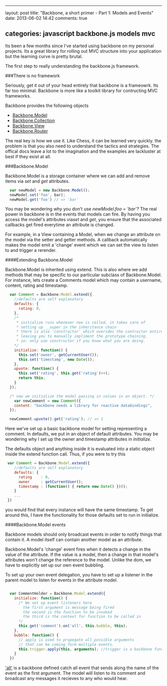 ---

layout: post
title: "Backbone, a short primer - Part 1: Models and Events"
date: 2013-06-02 14:42
comments: true

categories: javascript backbone.js models mvc
---------------------------------------------

Its been a few months since I've started using backbone on my personal projects. Its a great library for rolling out MVC structure into your application but the learning curve is pretty brutal.

The first step to really understanding the backbone.js framework.

###There is no framework

Seriously, get it out of your head entirely that backbone is a frameowrk. Its far too minimal. Backbone is more like a toolkit library for contructing MVC frameworks.

Backbone provides the following objects

-	[Backbone.Model](http://backbonejs.org/#Model)
-	[Backbone.Collection](http://backbonejs.org/#Collection)
-	[Backbone.View](http://backbonejs.org/#View)
-	[Backbone.Router](http://backbonejs.org/#Router)

The real key is how we use it. Like Chess, it can be learned very quickly. the problem is that you also need to understand the tactics and strategies. The offical docs leave a lot to the imagination and the examples are lackluster at best if they exist at all.

###Backbone.Model

Backbone.Model is a storage container where we can add and remove items via *set* and *get* attributes.

```javascript
  var newModel = new Backbone.Model();
  newModel.set('foo', bar);
  newModel.get('foo') // => 'bar'
```

You may be wondering why you don't use *newModel.foo = 'bar'?* The real power in backbone is in the events that models can fire. By having you access the model's attributes via*set* and *get*, you ensure that the associated callbacks get fired everytime an attribute is changed.

For example, in a View containing a Model, when we change an attribute on the model via the setter and getter methods. A callback automatically makes the model emit a 'change' event which we can set the view to listen to and trigger a rerender.

####Extending Backbone.Model

Backbone.Model is inherited using extend. This is also where we add methods that may be specific to our particular subclass of Backbone.Model. For instance, lets create a Comments model which may contain a username, content, rating and timestamp.

```javascript
  var Comment = Backbone.Model.extend({
    //defaults are self explanatory
    defaults: {
      rating: 0,
    },
    /*
     * initialize runs whenever new is called, it takes care of
     * setting up __super in the inheritance chain
     * there is also 'constructor' which overides the contructor entirely
     * leaving you to manually impliment the prototype chaining.
     * ie: only use constructor if you know what you are doing.
    */
    initialize: function() {
      this.set('owner', getCurrentUser());
      this.set('timestamp', new Date());
    },
    upvote: function() {
      this.set('rating', this.get('rating')++);
      return this;
    }
  });

  /* now we initialize the model passing in values in an object. */
    var newComment = new Comment({
    content: "backbone needs a library for reactive databindings",
  });

  newComment.upvote().get('rating'); // => 1

```

Here we've set up a basic backbone model for setting representing a comment. In defaults, we put in an object of default attributes. You may be wondering why I set up the owner and timestamp attributes in *initialize.*

The defaults object and anything inside it is evaluated into a static object inside the extend function call. Thus, if you were to try this

```javascript
 var Comment = Backbone.Model.extend({
    //defaults are self explanatory
    defaults: {
      rating    : 0,
      owner     : getCurrentUser();
      timestamp : (function() { return new Date() })();
    }
    ...
 })
```

you would find that every instance will have the same timestamp. To get around this, I have the functionality for those defaults set to run in initialize.

####Backbone.Model events

Backbone models should only broadcast events in order to notify things that contain it. A model itself can contain another model as an attribute.

Backbone.Model's 'change' event fires when it detects a change in the value of the attribute. If the value is a model, then a change in that model's attributes won't change the reference to the model. Unlike the dom, we have to explicitly set up our own event bubbling.

To set up your own event delegation, you have to set up a listener in the parent model to listen for events in the attribute model.

```javascript

  var CommentHolder = Backbone.Model.extend({
    initialize: function() {
      /* We set up event listeners here
        the first argument is message being fired
        the second is the function to be invoked
        the third is the context for function to be called in
      */
      this.get('comment').on('all', this.bubble, this);
    },
    bubble: function() {
      // apply is used to propegate all possible arguments
      // that can be coming form multiple events.
      this.trigger.apply(this, arguments); //trigger is a backbone function
    }
  })

```

['all'](http://backbonejs.org/#Events-catalog) is a backbone defined catch all event that sends along the name of the event as the first argument. The model will listen to its comment and broadcast any messages it recieves to any who would hear.
